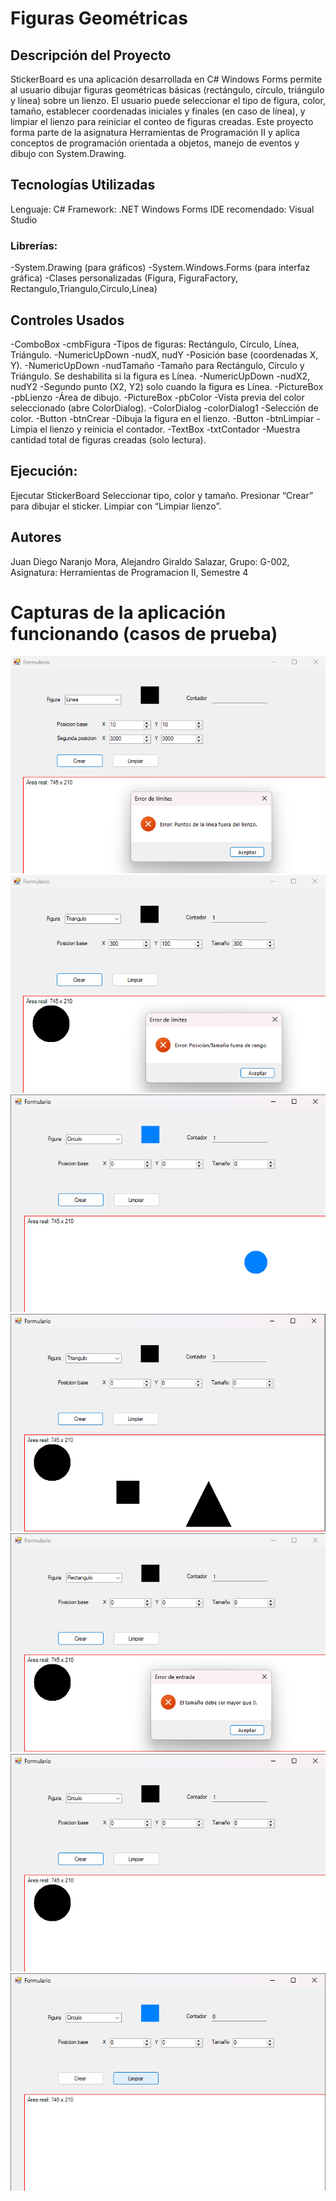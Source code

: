 # Figuras Geométricas

## Descripción del Proyecto
StickerBoard es una aplicación desarrollada en C# Windows Forms permite al usuario dibujar figuras geométricas básicas (rectángulo, círculo, triángulo y línea) sobre un lienzo.
 El usuario puede seleccionar el tipo de figura, color, tamaño, establecer coordenadas iniciales y finales (en caso de línea), y limpiar el lienzo para reiniciar el conteo de figuras creadas.
Este proyecto forma parte de la asignatura Herramientas de Programación II y aplica conceptos de programación orientada a objetos, manejo de eventos y dibujo con System.Drawing.

## Tecnologías Utilizadas
Lenguaje: C#
Framework: .NET Windows Forms
IDE recomendado: Visual Studio

### Librerías:
-System.Drawing (para gráficos)
-System.Windows.Forms (para interfaz gráfica)
-Clases personalizadas (Figura, FiguraFactory, Rectangulo,Triangulo,Circulo,Linea)

## Controles  Usados
-ComboBox
-cmbFigura
-Tipos de figuras: Rectángulo, Círculo, Línea, Triángulo.
-NumericUpDown
-nudX, nudY
-Posición base (coordenadas X, Y).
-NumericUpDown
-nudTamaño
-Tamaño para Rectángulo, Círculo y Triángulo. Se deshabilita si la figura es Línea.
-NumericUpDown
-nudX2, nudY2
-Segundo punto (X2, Y2) solo cuando la figura es Línea.
-PictureBox
-pbLienzo
-Área de dibujo.
-PictureBox
-pbColor
-Vista previa del color seleccionado (abre ColorDialog).
-ColorDialog
-colorDialog1
-Selección de color.
-Button
-btnCrear
-Dibuja la figura en el lienzo.
-Button
-btnLimpiar
-Limpia el lienzo y reinicia el contador.
-TextBox
-txtContador
-Muestra cantidad total de figuras creadas (solo lectura).

## Ejecución: 
Ejecutar StickerBoard
Seleccionar tipo, color y tamaño.
Presionar “Crear” para dibujar el sticker.
Limpiar con “Limpiar lienzo”.

## Autores
Juan Diego Naranjo Mora, 
Alejandro Giraldo Salazar, 
Grupo: G-002, 
Asignatura: Herramientas de Programacion II, 
Semestre 4 


# Capturas de la aplicación funcionando (casos de prueba)
![Imagen de aplicacion en funcionamiento](https://github.com/Tenkazito/wFiguras/blob/main/images/image1.png)
![Imagen de aplicacion en funcionamiento](https://github.com/Tenkazito/wFiguras/blob/main/images/image2.png)
![Imagen de aplicacion en funcionamiento](https://github.com/Tenkazito/wFiguras/blob/main/images/image3.png)
![Imagen de aplicacion en funcionamiento](https://github.com/Tenkazito/wFiguras/blob/main/images/image4.png)
![Imagen de aplicacion en funcionamiento](https://github.com/Tenkazito/wFiguras/blob/main/images/image5.png)
![Imagen de aplicacion en funcionamiento](https://github.com/Tenkazito/wFiguras/blob/main/images/image6.png)
![Imagen de aplicacion en funcionamiento](https://github.com/Tenkazito/wFiguras/blob/main/images/image7.png)
